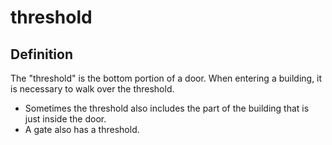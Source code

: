 # threshold

## Definition

The "threshold" is the bottom portion of a door. When entering a building, it is necessary to walk over the threshold.

* Sometimes the threshold also includes the part of the building that is just inside the door.
* A gate also has a threshold.